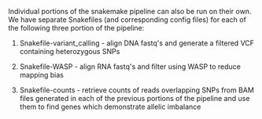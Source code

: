 Individual portions of the snakemake pipeline can also be run on their own. We have separate Snakefiles (and corresponding config files) for each of the following three portion of the pipeline:
	
1) Snakefile-variant_calling - align DNA fastq's and generate a filtered VCF containing heterozygous SNPs

2) Snakefile-WASP - align RNA fastq's and filter using WASP to reduce mapping bias

3) Snakefile-counts - retrieve counts of reads overlapping SNPs from BAM files generated in each of the previous portions of the pipeline and use them to find genes which demonstrate allelic imbalance
